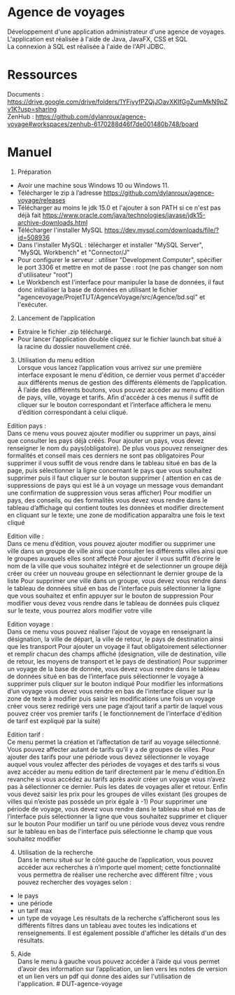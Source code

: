 # Agence de voyages
Développement d'une application administrateur d'une agence de voyages.  
L'application est réalisée à l'aide de Java, JavaFX, CSS et SQL  
La connexion à SQL est réalisée à l'aide de l'API JDBC.  

# Ressources
Documents : https://drive.google.com/drive/folders/1YFiyyfPZQjJOavXKIfGgZumMkN9pZv1K?usp=sharing  
ZenHub : https://github.com/dylanroux/agence-voyage#workspaces/zenhub-6170288d46f7de001480b748/board

# Manuel
1) Préparation 
- Avoir une machine sous Windows 10 ou Windows 11.  
- Télécharger le zip à l’adresse https://github.com/dylanroux/agence-voyage/releases  
- Télécharger au moins le jdk 15.0 et l'ajouter à son PATH si ce n'est pas déjà fait https://www.oracle.com/java/technologies/javase/jdk15-archive-downloads.html  
- Télécharger l'installer MySQL https://dev.mysql.com/downloads/file/?id=508936
- Dans l'installer MySQL : télécharger et installer "MySQL Server", "MySQL Workbench" et "Connector/J"
- Pour configurer le serveur : utiliser "Development Computer", spécifier le port 3306 et mettre en mot de passe : root (ne pas changer son nom d'utilisateur "root")
- Le Workbench est l'interface pour manipuler la base de données, il faut donc initialiser la base de données en utilisant le fichier "agencevoyage/ProjetTUT/AgenceVoyage/src/Agence/bd.sql" et l'exécuter.

2) Lancement de l’application  
- Extraire le fichier .zip téléchargé.
- Pour lancer l’application double cliquez sur le fichier launch.bat situé à la racine du dossier nouvellement créé.

3) Utilisation du menu edition  
Lorsque vous lancez l’application vous arrivez sur une première interface exposant le menu d'édition, ce dernier vous permet d'accéder aux différents menus de gestion des différents éléments de l’application. 
À l’aide des différents boutons, vous pouvez accéder au menu d'édition de pays, ville, voyage et tarifs. 
Afin d'accéder à ces menus il suffit de cliquer sur le bouton correspondant et l’interface affichera le menu d’édition correspondant à celui cliqué.

Edition pays :  
Dans ce menu vous pouvez ajouter modifier ou supprimer un pays, ainsi que consulter les pays déjà créés.
Pour ajouter un pays, vous devez renseigner le nom du pays(obligatoire). De plus vous pouvez renseigner des formalités et conseil mais ces derniers ne sont pas obligatoires
Pour supprimer il vous suffit de vous rendre dans le tableau situé en bas de la page, puis sélectionner la ligne concernant le pays que vous souhaitez supprimer puis il faut cliquer sur le bouton supprimer ( attention en cas de suppressions de pays qui est lié à un voyage un message vous demandant une confirmation de suppression vous seras afficher)
Pour modifier un pays, des conseils, ou des formalités vous devez vous rendre dans le tableau d’affichage qui contient toutes les données et modifier directement en cliquant sur le texte; une zone de modification apparaîtra une fois le text cliqué

Edition ville :  
Dans ce menu d’édition, vous pouvez ajouter modifier ou supprimer une ville dans un groupe de ville ainsi que consulter les différents villes ainsi que le groupes auxquels elles sont affecté
Pour ajouter il vous suffit d’écrire le nom de la ville que vous souhaitez intégré et de selectionner un groupe déjà créer ou créer un nouveau groupe en sélectionnant le dernier groupe de la liste
Pour supprimer une ville dans un groupe, vous devez vous rendre dans le tableau de données situé en bas de l’interface puis sélectionner la ligne que vous souhaitez et enfin appuyer sur le bouton de suppression 
Pour modifier vous devez vous rendre dans le tableau de données puis cliquez sur le texte, vous pourrez alors modifier votre ville

Edition voyage :  
Dans ce menu vous pouvez réaliser l’ajout de voyage en renseignant la désignation, la ville de départ, la ville de retour, le pays de destination ainsi que les transport 
Pour ajouter un voyage il faut obligatoirement sélectionner et remplir chacun des champs affiché (designation, ville de destination, ville de retour, les moyens de transport et le pays de destination)
Pour supprimer un voyage de la base de donnée, vous devez vous rendre dans le tableau de données situé en bas de l’interface puis sélectionner le voyage à supprimer puis cliquer sur le bouton indiqué
Pour modifier les informations d’un voyage vous devez vous rendre en bas de l’interface cliquer sur la zone de texte à modifier puis saisir les modifications
une fois un voyage créer vous serez redirigé vers une page d’ajout tarif a partir de laquel vous pouvez créer vos premier tarifs ( le fonctionnement de l’interface d'édition de tarif est expliqué par la suite)

Edition tarif :  
Ce menu permet la création et l’affectation de tarif au voyage sélectionné. Vous pouvez affecter autant de tarifs qu’il y a de groupes de villes.
Pour ajouter des tarifs pour une période vous devez sélectionner le voyage auquel vous voulez affecter des périodes de voyages et des tarifs si vous avez accéder au menu edition de tarif directement par le menu d'édition.En revanche si vous accédez au tarifs après avoir créer un voyage vous n’avez pas à sélectionner ce dernier. Puis les dates de voyages aller et retour. Enfin vous devez saisir les prix pour les groupes de villes existant (les groupes de villes qui n’existe pas possède un prix égale à -1)
Pour supprimer une période de voyage, vous devez vous rendre dans le tableau situé en bas de l’interface puis sélectionner la ligne que vous souhaitez supprimer et cliquer sur le bouton
Pour modifier un tarif ou une période vous devez vous rendre sur le tableau en bas de l'interface puis sélectionne le champ que vous souhaitez modifier

4) Utilisation de la recherche  
Dans le menu situé sur le côté gauche de l’application, vous pouvez accéder aux recherches à n’importe quel moment; cette fonctionnalité vous permettra de réaliser une recherche avec différent filtre ; vous pouvez rechercher des voyages selon :  
- le pays  
- une période
- un tarif max
- un type de voyage 
Les résultats de la recherche s’afficheront sous les différents filtres dans un tableau avec toutes les indications et renseignements.
Il est également possible d'afficher les détails d'un des résultats.

5) Aide  
Dans le menu à gauche vous pouvez accéder à l’aide qui vous permet d’avoir des information sur l’application, un lien vers les notes de version et un lien vers un pdf qui donne des aides sur l'utilisation de l'application.
#   D U T - a g e n c e - v o y a g e  
 